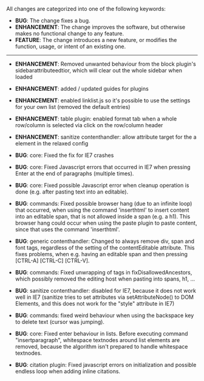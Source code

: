All changes are categorized into one of the following keywords:

- **BUG**: The change fixes a bug.
- **ENHANCEMENT**: The change improves the software, but otherwise makes no
                   functional change to any feature.
- **FEATURE**: The change introduces a new feature, or modifies the function,
               usage, or intent of an existing one.

----

- **ENHANCEMENT**: Removed unwanted behaviour from the block plugin's sidebarattributeedtior, which will clear out the whole sidebar when loaded

- **ENHANCEMENT**: added / updated guides for plugins
- **ENHANCEMENT**: enabled linklist.js so it's possible to use the settings for your own list (removed the default entries)
- **ENHANCEMENT**: table plugin: enabled format tab when a whole row/column is selected via click on the row/column header
- **ENHANCEMENT**: sanitize contenthandler: allow attribute target for the a element in the relaxed config
- **BUG**: core: Fixed the fix for IE7 crashes
- **BUG**: core: Fixed Javascript errors that occurred in IE7 when pressing Enter at the end of paragraphs (multiple times).
- **BUG**: core: Fixed possible Javascript error when cleanup operation is done (e.g. after pasting text into an editable).
- **BUG**: commands: Fixed possible browser hang (due to an infinite loop) that occurred, when using the command 'inserthtml' to insert content into an editable span, that is not allowed inside a span (e.g. a h1). This browser hang could occur when using the paste plugin to paste content, since that uses the command 'inserthtml'.
- **BUG**: generic contenthandler: Changed to always remove div, span and font tags, regardless of the setting of the contentEditable attribute. This fixes problems, when e.g. having an editable span and then pressing [CTRL-A] [CTRL-C] [CTRL-V].
- **BUG**: commands: Fixed unwrapping of tags in fixDisallowedAncestors, which possibly removed the editing host when pasting into spans, h1, ...
- **BUG**: sanitize contenthandler: disabled for IE7, because it does not work well in IE7 (sanitize tries to set attributes via setAttributeNode() to DOM Elements, and this does not work for the "style" attribute in IE7)
- **BUG**: commands: fixed weird behaviour when using the backspace key to delete text (cursor was jumping).
- **BUG**: core: Fixed enter behaviour in lists. Before executing command "insertparagraph", whitespace textnodes around list elements are removed, because the algorithm isn't prepared to handle whitespace textnodes.
- **BUG**: citation plugin: Fixed javascript errors on initialization and possible endless loop when adding inline citations.